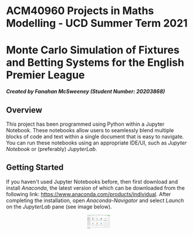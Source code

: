 # ACM40960 Projects in Maths Modelling - UCD Summer Term 2021

# Monte Carlo Simulation of Fixtures and Betting Systems for the English Premier League
***Created by Fanahan McSweeney (Student Number: 20203868)***

## Overview

This project has been programmed using Python within a Jupyter Notebook. These notebooks allow users to seamlessly blend multiple blocks of code and text within a single document that is easy to navigate. You can run these notebooks using an appropriate IDE/UI, such as *Jupyter Notebook* or (preferably) *JupyterLab*.

## Getting Started

If you haven't used Jupyter Notebooks before, then first download and install *Anaconda*, the latest version of which can be downloaded from the following link: https://www.anaconda.com/products/individual. 
After completing the installation, open *Anaconda-Navigator* and select *Launch* on the *JupyterLab* pane (see image below).

<p align="center"><img width=12.5% src="https://github.com/fanahanmc/ACM40960-ProjMathsModel/blob/master/Images/AnacondaNavImg.png"></p>
